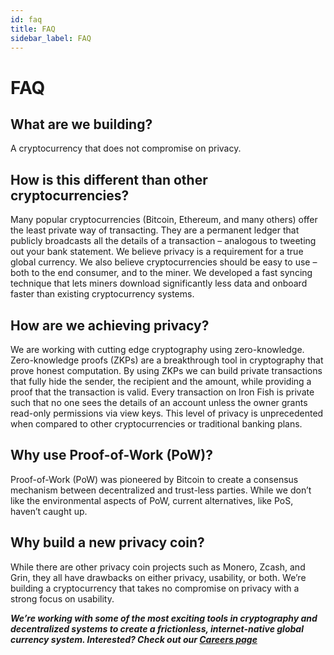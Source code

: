 ```yaml
---
id: faq
title: FAQ
sidebar_label: FAQ
---
```


# FAQ
## What are we building?

A cryptocurrency that does not compromise on privacy.

## How is this different than other cryptocurrencies?

Many popular cryptocurrencies (Bitcoin, Ethereum, and many others) offer the least private way of transacting. They are a permanent ledger that publicly broadcasts all the details of a transaction – analogous to tweeting out your bank statement. We believe privacy is a requirement for a true global currency. We also believe cryptocurrencies should be easy to use – both to the end consumer, and to the miner. We developed a fast syncing technique that lets miners download significantly less data and onboard faster than existing cryptocurrency systems.

## How are we achieving privacy?

We are working with cutting edge cryptography using zero-knowledge. Zero-knowledge proofs (ZKPs) are a breakthrough tool in cryptography that prove honest computation. By using ZKPs we can build private transactions that fully hide the sender, the recipient and the amount, while providing a proof that the transaction is valid. Every transaction on Iron Fish is private such that no one sees the details of an account unless the owner grants read-only permissions via view keys. This level of privacy is unprecedented when compared to other cryptocurrencies or traditional banking plans.

## Why use Proof-of-Work (PoW)?

Proof-of-Work (PoW) was pioneered by Bitcoin to create a consensus mechanism between decentralized and trust-less parties. While we don’t like the environmental aspects of PoW, current alternatives, like PoS, haven’t caught up.

## Why build a new privacy coin?

While there are other privacy coin projects such as Monero, Zcash, and Grin, they all have drawbacks on either privacy, usability, or both. We’re building a cryptocurrency that takes no compromise on privacy with a strong focus on usability.


<b><em>We’re working with some of the most exciting tools in cryptography and decentralized systems to create a frictionless, internet-native global currency system. Interested? Check out our <a href="/careers">Careers page</a></em></b>